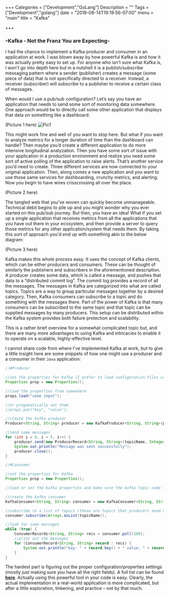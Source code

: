 +++
Categories = ["Development","GoLang"]
Description = ""
Tags = ["Development","golang"]
date = "2018-08-14T19:19:56-07:00"
menu = "main"
title = "Kafka"

+++

### -Kafka - Not the Franz You are Expecting-

I had the chance to implement a Kafka producer and consumer in an application at work. I was blown away by how powerful Kafka is and how it was actually pretty easy to set up. 
For anyone who isn't sure what Kafka is, I won't go into depth here but in a nutshell it is a publish/subscribe messaging pattern where a sender (publisher) creates a message (some piece of data) that is not specifically directed to a receiver. Instead, a receiver (subscriber) will subscribe to a publisher to receive a certain class of messages.
<br> 

When would I use a pub/sub configuration? Let’s say you have an application that needs to send some sort of monitoring data somewhere. One approach would be to directly call some other application that displays that data on something like a dashboard.
<br>

(Picture 1 here)
![Pic1](/images/.../.jpg)

This might work fine and well of you want to stop here. But what if you want to analyze metrics for a longer duration of time than the dashboard can handle? Then maybe you’d create a different application to do more intensive longitudinal analyzation. Then you have some sort of issue with your application in a production environment and realize you need some sort of active polling of the application to raise alerts. That’s another service you’d need to create. Three different services are now connected to your original application. Then, along comes a new application and you want to use those same services for dashboarding, crunchy metrics, and alerting. Now you begin to have wires crisscrossing all over the place. 
<br>

(Picture 2 here)

The tangled web that you've woven can quickly become unmanageable. Technical debit begins to pile up and you might wonder why you ever started on this pub/sub journey. But then, you have an idea! What if you set up a single application that receives metrics from all the applications that you have out there in your ecosystem, and then provide a server to query those metrics for any other application/system that needs them. By taking this sort of approach you'd end up with something akin to the below diagram: 
<br>

(Picture 3 here)

Kafka makes this whole process easy. It uses the concept of Kafka clients, which can be either producers and consumers. These can be thought of similarly the publishers and subscribers in the aforementioned description. A producer creates some data, which is called a message, and pushes that data to a “distributed commit log”. The commit log provides a record of all the messages. The messages in Kafka are categorized into what are called topics. Topics are a way to group particular messages together by a desired category. Then, Kafka consumers can subscribe to a topic and do something with the messages there. Part of the power of Kafka is that many consumers can be subscribed to the same topic and that topic can be supplied messages by many producers. This setup can be distributed within the Kafka system provides both failure protection and scalability.
<br>

This is a rather brief overview for a somewhat complicated topic but, and there are many more advantages to using Kafka and intricacies to enable it to operate on a scalable, highly-effective level. 
<br>

I cannot share code from where I've implemented Kafka at work, but to give a little insight here are some snippets of how one might use a producer and a consumer in their `Java` application:

```java
//#Producer

//set the properties for Kafka (I prefer to load configuration files using yml)
Properties prop = new Properties();

//load the properties from somewhere
props.load("some input");

//or progamatically set them
//props.put("key", "value");

//create the kafka producer
Producer<String, String> producer = new KafkaProducer<String, String>(props);

//send some messages
for (int i = 0, i < 5, i++) {
    producer.send(new ProducerRecord<String, String>(topicName, Integer.toString(i), Integer.toString(i)));
    System.out.println("Message was sent successfully");
    producer.close();
}
```

```java
//#Consumer

//set the properties for Kafka
Properties prop = new Properties();

//load or set the kafka properties and make sure the kafka topic name is correct

//create the kafka consumer
KafkaConsumer<String, String> consumer = new KafkaConsumer<String, String>(props);

//subscribe to a list of topics (these are topics that producers send messages to)
consumer.subscribe(Arrays.asList(topicName));

//look for some messages
while (true) {
    ConsumerRecords<String, String> recs = consumer.poll(100);
    //print out the messages
    for (ConsumerRecord<String, String> record : recs) {
        System.out.println("key: " + record.key() + " value: " + record.value());
    }
}
```

The hardest part is figuring out the proper configuration/properties settings (mostly just making sure you have all the right fields). A full list can be found **[here](https://kafka.apache.org/documentation/#producerconfigs)**.
Actually using this powerful tool in your code is easy. Clearly, the actual implementation in a real-world application is more complicated, but after a little exploration, tinkering, and practice – not by that much. 
